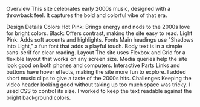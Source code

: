 Overview
This site celebrates early 2000s music, designed with a throwback feel. It captures the bold and colorful vibe of that era.

Design Details
Colors
Hot Pink: Brings energy and nods to the 2000s love for bright colors.
Black: Offers contrast, making the site easy to read.
Light Pink: Adds soft accents and highlights.
Fonts
Main headings use "Shadows Into Light," a fun font that adds a playful touch.
Body text is in a simple sans-serif for clear reading.
Layout
The site uses Flexbox and Grid for a flexible layout that works on any screen size.
Media queries help the site look good on both phones and computers.
Interactive Parts
Links and buttons have hover effects, making the site more fun to explore.
I added short music clips to give a taste of the 2000s hits.
Challenges
Keeping the video header looking good without taking up too much space was tricky. I used CSS to control its size.
I worked to keep the text readable against the bright background colors.
